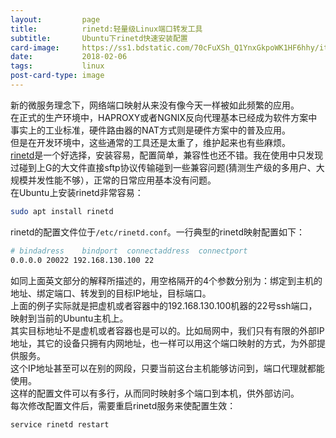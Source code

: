 ```yaml
---
layout:         page
title:          rinetd:轻量级Linux端口转发工具
subtitle:       Ubuntu下rinetd快速安装配置
card-image:     https://ss1.bdstatic.com/70cFuXSh_Q1YnxGkpoWK1HF6hhy/it/u=4028094089,3977303194&fm=27&gp=0.jpg
date:           2018-02-06
tags:           linux
post-card-type: image
---
```

新的微服务理念下，网络端口映射从来没有像今天一样被如此频繁的应用。  
在正式的生产环境中，HAPROXY或者NGNIX反向代理基本已经成为软件方案中事实上的工业标准，硬件路由器的NAT方式则是硬件方案中的普及应用。  
但是在开发环境中，这些通常的工具还是太重了，维护起来也有些麻烦。  
[rinetd](http://www.lenzg.net/rinetd/rinetd.html)是一个好选择，安装容易，配置简单，兼容性也还不错。我在使用中只发现过碰到上G的大文件直接sftp协议传输碰到一些兼容问题(猜测生产级的多用户、大规模并发性能不够），正常的日常应用基本没有问题。  
在Ubuntu上安装rinetd非常容易：  
```bash
sudo apt install rinetd
```
rinetd的配置文件位于`/etc/rinetd.conf`。一行典型的rinetd映射配置如下：  
```bash
# bindadress    bindport  connectaddress  connectport
0.0.0.0 20022 192.168.130.100 22
```  
如同上面英文部分的解释所描述的，用空格隔开的4个参数分别为：绑定到主机的地址、绑定端口、转发到的目标IP地址，目标端口。  
上面的例子实际就是把虚机或者容器中的192.168.130.100机器的22号ssh端口，映射到当前的Ubuntu主机上。  
其实目标地址不是虚机或者容器也是可以的。比如局网中，我们只有有限的外部IP地址，其它的设备只拥有内网地址，也一样可以用这个端口映射的方式，为外部提供服务。  
这个IP地址甚至可以在别的网段，只要当前这台主机能够访问到，端口代理就都能使用。  
这样的配置文件可以有多行，从而同时映射多个端口到本机，供外部访问。  
每次修改配置文件后，需要重启rinetd服务来使配置生效：  
```bash
service rinetd restart
```



